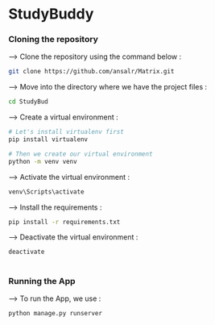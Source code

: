 # StudyBuddy
</div>

### Cloning the repository

--> Clone the repository using the command below :
```bash
git clone https://github.com/ansalr/Matrix.git

```

--> Move into the directory where we have the project files : 
```bash
cd StudyBud

```

--> Create a virtual environment :
```bash
# Let's install virtualenv first
pip install virtualenv

# Then we create our virtual environment
python -m venv venv

```

--> Activate the virtual environment :
```bash
venv\Scripts\activate

```

--> Install the requirements :
```bash
pip install -r requirements.txt

```
--> Deactivate the virtual environment :
```bash
deactivate

```
#

### Running the App

--> To run the App, we use :
```bash
python manage.py runserver

```
